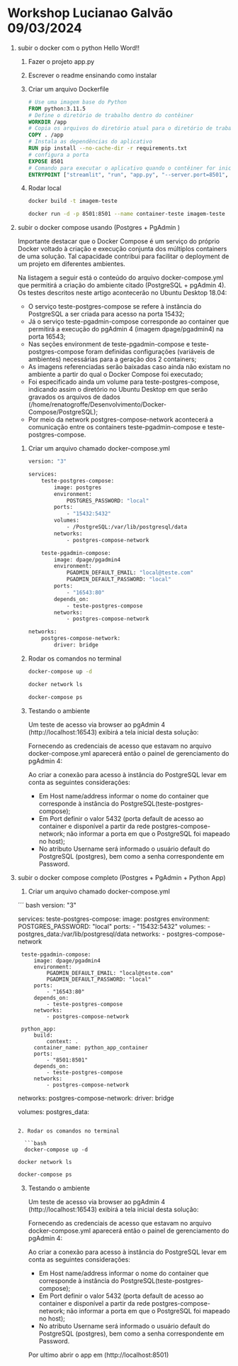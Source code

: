 # Workshop Lucianao Galvão 09/03/2024

1.  subir o docker com o python Hello Word!!

    1. Fazer o projeto app.py

    2. Escrever o readme ensinando como instalar

    3. Criar um arquivo Dockerfile

       ```Dockerfile
       # Use uma imagem base do Python
       FROM python:3.11.5
       # Define o diretório de trabalho dentro do contêiner
       WORKDIR /app
       # Copia os arquivos do diretório atual para o diretório de trabalho no contêiner
       COPY . /app
       # Instala as dependências do aplicativo
       RUN pip install --no-cache-dir -r requirements.txt
       # configura a porta
       EXPOSE 8501
       # Comando para executar o aplicativo quando o contêiner for iniciado
       ENTRYPOINT ["streamlit", "run", "app.py", "--server.port=8501", "--server.address=0.0.0.0"]
       ```

    4. Rodar local

       ```bash
       docker build -t imagem-teste
       ```

       ```bash
       docker run -d -p 8501:8501 --name container-teste imagem-teste
       ```

2.  subir o docker compose usando (Postgres + PgAdmin )

    Importante destacar que o Docker Compose é um serviço do próprio Docker voltado à criação e execução conjunta dos múltiplos containers de uma solução. Tal capacidade contribui para facilitar o deployment de um projeto em diferentes ambientes.

    Na listagem a seguir está o conteúdo do arquivo docker-compose.yml que permitirá a criação do ambiente citado (PostgreSQL + pgAdmin 4). Os testes descritos neste artigo acontecerão no Ubuntu Desktop 18.04:

    - O serviço teste-postgres-compose se refere à instância do PostgreSQL a ser criada para acesso na porta 15432;
    - Já o serviço teste-pgadmin-compose corresponde ao container que permitirá a execução do pgAdmin 4 (imagem dpage/pgadmin4) na porta 16543;
    - Nas seções environment de teste-pgadmin-compose e teste-postgres-compose foram definidas configurações (variáveis de ambientes) necessárias para a geração dos 2 containers;
    - As imagens referenciadas serão baixadas caso ainda não existam no ambiente a partir do qual o Docker Compose foi executado;
    - Foi especificado ainda um volume para teste-postgres-compose, indicando assim o diretório no Ubuntu Desktop em que serão gravados os arquivos de dados (/home/renatogroffe/Desenvolvimento/Docker-Compose/PostgreSQL);
    - Por meio da network postgres-compose-network acontecerá a comunicação entre os containers teste-pgadmin-compose e teste-postgres-compose.

    1. Criar um arquivo chamado docker-compose.yml

       ```bash
       version: "3"

       services:
           teste-postgres-compose:
               image: postgres
               environment:
                   POSTGRES_PASSWORD: "local"
               ports:
                   - "15432:5432"
               volumes:
                   - /PostgreSQL:/var/lib/postgresql/data
               networks:
                   - postgres-compose-network

           teste-pgadmin-compose:
               image: dpage/pgadmin4
               environment:
                   PGADMIN_DEFAULT_EMAIL: "local@teste.com"
                   PGADMIN_DEFAULT_PASSWORD: "local"
               ports:
                   - "16543:80"
               depends_on:
                   - teste-postgres-compose
               networks:
                   - postgres-compose-network

       networks:
           postgres-compose-network:
               driver: bridge
       ```

    2. Rodar os comandos no terminal

       ```bash
       docker-compose up -d
       ```

       ```bash
       docker network ls
       ```

       ```bash
       docker-compose ps
       ```

    3. Testando o ambiente

       Um teste de acesso via browser ao pgAdmin 4 (http://localhost:16543) exibirá a tela inicial desta solução:

       Fornecendo as credenciais de acesso que estavam no arquivo docker-compose.yml aparecerá então o painel de gerenciamento do pgAdmin 4:

       Ao criar a conexão para acesso à instância do PostgreSQL levar em conta as seguintes considerações:

       - Em Host name/address informar o nome do container que corresponde à instância do PostgreSQL(teste-postgres-compose);
       - Em Port definir o valor 5432 (porta default de acesso ao container e disponível a partir da rede postgres-compose-network; não informar a porta em que o PostgreSQL foi mapeado no host);
       - No atributo Username será informado o usuário default do PostgreSQL (postgres), bem como a senha correspondente em Password.

3.  subir o docker compose completo (Postgres + PgAdmin + Python App)

    1. Criar um arquivo chamado docker-compose.yml

    ´´´ bash
    version: "3"

    services:
    teste-postgres-compose:
    image: postgres
    environment:
    POSTGRES_PASSWORD: "local"
    ports: - "15432:5432"
    volumes: - postgres_data:/var/lib/postgresql/data
    networks: - postgres-compose-network

         teste-pgadmin-compose:
             image: dpage/pgadmin4
             environment:
                 PGADMIN_DEFAULT_EMAIL: "local@teste.com"
                 PGADMIN_DEFAULT_PASSWORD: "local"
             ports:
                 - "16543:80"
             depends_on:
                 - teste-postgres-compose
             networks:
                 - postgres-compose-network

         python_app:
             build:
                 context: .
             container_name: python_app_container
             ports:
                 - "8501:8501"
             depends_on:
                 - teste-postgres-compose
             networks:
                 - postgres-compose-network

    networks:
    postgres-compose-network:
    driver: bridge

    volumes:
    postgres_data:

    ````

    2. Rodar os comandos no terminal

      ```bash
      docker-compose up -d
    ````

    ```bash
    docker network ls
    ```

    ```bash
    docker-compose ps
    ```

    3. Testando o ambiente

       Um teste de acesso via browser ao pgAdmin 4 (http://localhost:16543) exibirá a tela inicial desta solução:

       Fornecendo as credenciais de acesso que estavam no arquivo docker-compose.yml aparecerá então o painel de gerenciamento do pgAdmin 4:

       Ao criar a conexão para acesso à instância do PostgreSQL levar em conta as seguintes considerações:

       - Em Host name/address informar o nome do container que corresponde à instância do PostgreSQL(teste-postgres-compose);
       - Em Port definir o valor 5432 (porta default de acesso ao container e disponível a partir da rede postgres-compose-network; não informar a porta em que o PostgreSQL foi mapeado no host);
       - No atributo Username será informado o usuário default do PostgreSQL (postgres), bem como a senha correspondente em Password.

       Por ultimo abrir o app em (http://localhost:8501)
